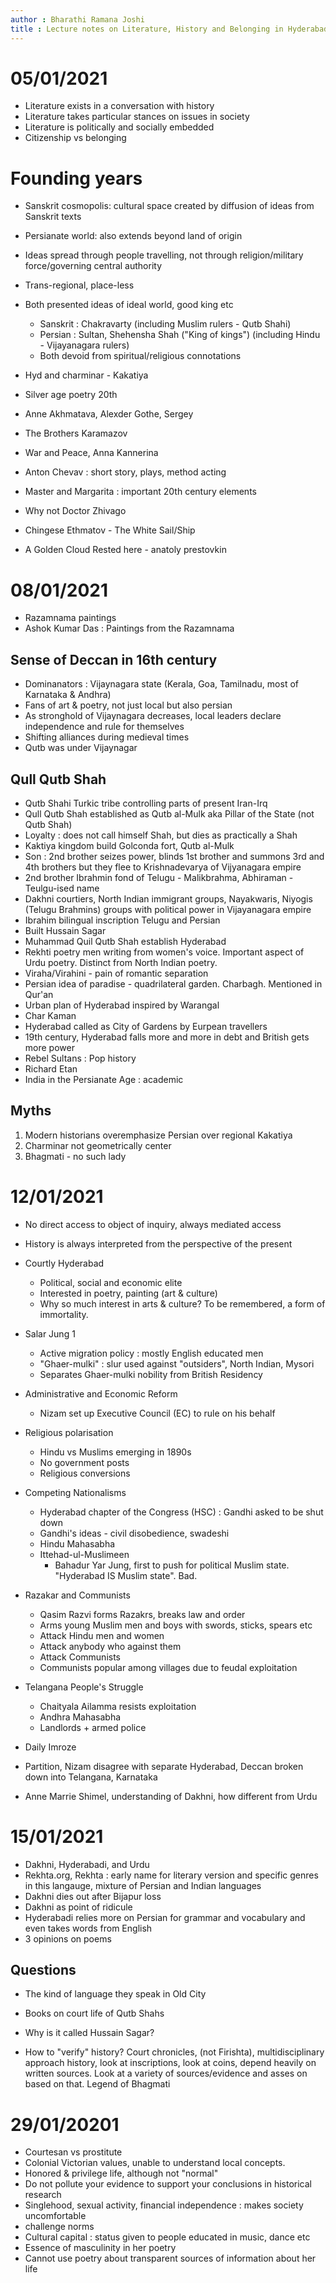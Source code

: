 ```yaml
---
author : Bharathi Ramana Joshi
title : Lecture notes on Literature, History and Belonging in Hyderabad
---
```


# 05/01/2021

- Literature exists in a conversation with history
- Literature takes particular stances on issues in society
- Literature is politically and socially embedded
- Citizenship vs belonging

# Founding years

- Sanskrit cosmopolis: cultural space created by diffusion of ideas from
    Sanskrit texts
- Persianate world: also extends beyond land of origin
- Ideas spread through people travelling, not through religion/military
    force/governing central authority
- Trans-regional, place-less
- Both presented ideas of ideal world, good king etc
    * Sanskrit : Chakravarty (including Muslim rulers - Qutb Shahi)
    * Persian : Sultan, Shehensha Shah ("King of kings") (including Hindu -
        Vijayanagara rulers)
    * Both devoid from spiritual/religious connotations
- Hyd and charminar - Kakatiya 

- Silver age poetry 20th
- Anne Akhmatava, Alexder Gothe, Sergey
- The Brothers Karamazov
- War and Peace, Anna Kannerina
- Anton Chevav : short story, plays, method acting
- Master and Margarita : important 20th century elements
- Why not Doctor Zhivago
- Chingese Ethmatov - The White Sail/Ship
- A Golden Cloud Rested here - anatoly prestovkin

# 08/01/2021

- Razamnama paintings
- Ashok Kumar Das : Paintings from the Razamnama

## Sense of Deccan in 16th century

- Dominanators : Vijaynagara state (Kerala, Goa, Tamilnadu, most of Karnataka & Andhra)
- Fans of art & poetry, not just local but also persian
- As stronghold of Vijaynagara decreases, local leaders declare independence and
    rule for themselves
- Shifting alliances during medieval times
- Qutb was under Vijaynagar

## Qull Qutb Shah

- Qutb Shahi Turkic tribe controlling parts of present Iran-Irq
- Qull Qutb Shah established as Qutb al-Mulk aka Pillar of the State (not Qutb
  Shah)
- Loyalty : does not call himself Shah, but dies as practically a Shah
- Kaktiya kingdom build Golconda fort, Qutb al-Mulk
- Son : 2nd brother seizes power, blinds 1st brother and summons 3rd and 4th
    brothers but they flee to Krishnadevarya of Vijyanagara empire
- 2nd brother Ibrahmin fond of Telugu - Malikbrahma, Abhiraman - Teulgu-ised
    name
- Dakhni courtiers, North Indian immigrant groups, Nayakwaris, Niyogis (Telugu
    Brahmins) groups with political power in Vijayanagara empire
- Ibrahim bilingual inscription Telugu and Persian
- Built Hussain Sagar
- Muhammad Quil Qutb Shah establish Hyderabad
- Rekhti poetry men writing from women's voice. Important aspect of Urdu poetry.
    Distinct from North Indian poetry.
- Viraha/Virahini - pain of romantic separation
- Persian idea of paradise - quadrilateral garden. Charbagh. Mentioned in
    Qur'an
- Urban plan of Hyderabad inspired by Warangal
- Char Kaman
- Hyderabad called as City of Gardens by Eurpean travellers
- 19th century, Hyderabad falls more and more in debt and British gets more
    power
- Rebel Sultans : Pop history
- Richard Etan
- India in the Persianate Age : academic

## Myths

1. Modern historians overemphasize Persian over regional Kakatiya
2. Charminar not geometrically center
3. Bhagmati - no such lady

# 12/01/2021

- No direct access to object of inquiry, always mediated access
- History is always interpreted from the perspective of the present

- Courtly Hyderabad
    * Political, social and economic elite
    * Interested in poetry, painting (art & culture)
    * Why so much interest in arts & culture? To be remembered, a form of
        immortality.
- Salar Jung 1
    * Active migration policy : mostly English educated men
    * "Ghaer-mulki" : slur used against "outsiders", North Indian, Mysori
    * Separates Ghaer-mulki nobility from British Residency
- Administrative and Economic Reform
    * Nizam set up Executive Council (EC) to rule on his behalf
- Religious polarisation
    * Hindu vs Muslims emerging in 1890s
    * No government posts
    * Religious conversions
- Competing Nationalisms
    * Hyderabad chapter of the Congress (HSC) : Gandhi asked to be shut down
    * Gandhi's ideas - civil disobedience, swadeshi
    * Hindu Mahasabha
    * Ittehad-ul-Muslimeen
        + Bahadur Yar Jung, first to push for political Muslim state. "Hyderabad
            IS Muslim state". Bad.
- Razakar and Communists
    * Qasim Razvi forms Razakrs, breaks law and order
    * Arms young Muslim men and boys with swords, sticks, spears etc
    * Attack Hindu men and women
    * Attack anybody who against them
    * Attack Communists
    * Communists popular among villages due to feudal exploitation
- Telangana People's Struggle
    * Chaityala Ailamma resists exploitation
    * Andhra Mahasabha
    * Landlords + armed police
- Daily Imroze
- Partition, Nizam disagree with separate Hyderabad, Deccan broken down into
    Telangana, Karnataka
- Anne Marrie Shimel, understanding of Dakhni, how different from Urdu

# 15/01/2021

- Dakhni, Hyderabadi, and Urdu
- Rekhta.org, Rekhta : early name for literary version and specific genres in
    this langauge, mixture of Persian and Indian languages
- Dakhni dies out after Bijapur loss
- Dakhni as point of ridicule
- Hyderabadi relies more on Persian for grammar and vocabulary and even takes
    words from English
- 3 opinions on poems

## Questions

- The kind of language they speak in Old City

- Books on court life of Qutb Shahs
- Why is it called Hussain Sagar?
- How to "verify" history?
    Court chronicles, (not Firishta), multidisciplinary approach history, look at
    inscriptions, look at coins, depend heavily on written sources. Look at a
    variety of sources/evidence and asses on based on that. Legend of Bhagmati

# 29/01/20201

- Courtesan vs prostitute
- Colonial Victorian values, unable to understand local concepts.
- Honored & privilege life, although not "normal"
- Do not pollute your evidence to support your conclusions in historical research
- Singlehood, sexual activity, financial independence : makes society
    uncomfortable
- challenge norms
- Cultural capital : status given to people educated in music, dance etc
- Essence of masculinity in her poetry
- Cannot use poetry about transparent sources of information about her life
